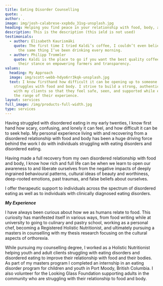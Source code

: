 ```yaml
---
title: Eating Disorder Counselling
quote: .
author: .
image: img/josh-calabrese-xxpbdu_31sg-unsplash.jpg
heading: Helping you find peace in your relationship with food, body, and self
description: This is the description (this ield is not used)
testimonials:
  - author: Elisabeth Kaurismäki
    quote: The first time I tried Kaldi’s coffee, I couldn’t even believe that was
      the same thing I’ve been drinking every morning.
  - author: Philipp Trommler
    quote: Kaldi is the place to go if you want the best quality coffee. I love
      their stance on empowering farmers and transparency.
values:
  heading: My Approach
  image: img/scott-webb-hdyo6rr3kqk-unsplash.jpg
  text: I know firsthand how difficult it can be opening up to someone about your
    struggles with food and body. I strive to build a strong, authentic alliance
    with my clients so that they feel safe, seen, and supported while exploring
    the range of their experience.
layout: services
full_image: /img/products-full-width.jpg
type: services
---
```

Having struggled with disordered eating in my early twenties, I know first hand how scary, confusing, and lonely it can feel, and how difficult it can be to seek help. My personal experience living with and recovering from a disordered relationship with food and body has been a huge driving force behind the work I do with individuals struggling with eating disorders and disordered eating. 

Having made a full recovery from my own disordered relationship with food and body, I know how rich and full life can be when we learn to open our awareness to and liberate ourselves from the negative impacts of deeply ingrained behavioural patterns, cultural ideas of beauty and worthiness, deep-rooted emotions, past traumas, and false beliefs about ourselves.

I offer therapeutic support to individuals across the spectrum of disordered eating as well as to individuals with clinically diagnosed eating disorders.

***My Experience***

I have always been curious about how we as humans relate to food. This curiosity has manifested itself in various ways, from food writing while at university to going to culinary and pastry school, working as a personal chef, becoming a Registered Holistic Nutritionist, and ultimately pursuing a masters in counselling with my thesis research focusing on the cultural aspects of orthorexia. 

While pursuing my counselling degree, I worked as a Holistic Nutritionist helping youth and adult clients struggling with eating disorders and disordered eating to improve their relationship with food and their bodies. As part of my masters program I completed an internship in an eating disorder program for children and youth in Port Moody, British Columbia. I also volunteer for the Looking Glass Foundation supporting adults in the community who are struggling with their relationship to food and body. 
